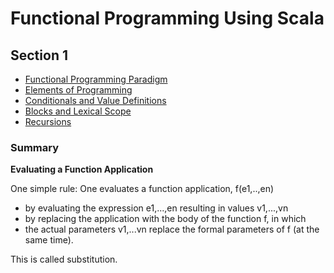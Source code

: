 # Functional Programming Using Scala

## Section 1
* [Functional Programming Paradigm](documents/programming-paradigms.md)
* [Elements of Programming](documents/elements-of-programming.md)
* [Conditionals and Value Definitions](documents/conditionals-and-value-def.md)
* [Blocks and Lexical Scope](documents/blocks-lexical-scope.md)
* [Recursions](documents/recursions.md)

### Summary

**Evaluating a Function Application**

One simple rule: One evaluates a function application, f(e1,..,en)
* by evaluating the expression e1,...,en resulting in values v1,...,vn
* by replacing the application with the body of the function f, in which
* the actual parameters v1,...vn replace the formal parameters of f (at the same time).

This is called substitution.

